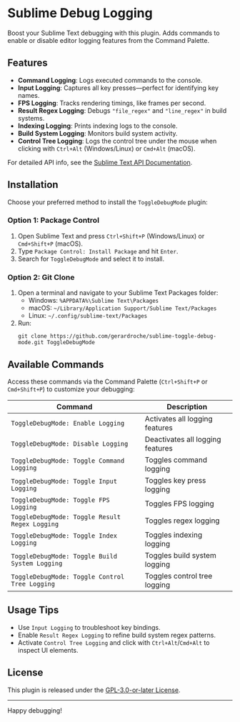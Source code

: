 # Sublime Debug Logging

Boost your Sublime Text debugging with this plugin. Adds commands to enable or disable editor logging features from the Command Palette.

## Features

- **Command Logging**: Logs executed commands to the console.
- **Input Logging**: Captures all key presses—perfect for identifying key names.
- **FPS Logging**: Tracks rendering timings, like frames per second.
- **Result Regex Logging**: Debugs `"file_regex"` and `"line_regex"` in build systems.
- **Indexing Logging**: Prints indexing logs to the console.
- **Build System Logging**: Monitors build system activity.
- **Control Tree Logging**: Logs the control tree under the mouse when clicking with `Ctrl+Alt` (Windows/Linux) or `Cmd+Alt` (macOS).

For detailed API info, see the [Sublime Text API Documentation](https://www.sublimetext.com/docs/api_reference.html).

## Installation

Choose your preferred method to install the `ToggleDebugMode` plugin:

### Option 1: Package Control
1. Open Sublime Text and press `Ctrl+Shift+P` (Windows/Linux) or `Cmd+Shift+P` (macOS).
2. Type `Package Control: Install Package` and hit `Enter`.
3. Search for `ToggleDebugMode` and select it to install.

### Option 2: Git Clone
1. Open a terminal and navigate to your Sublime Text Packages folder:
   - Windows: `%APPDATA%\Sublime Text\Packages`
   - macOS: `~/Library/Application Support/Sublime Text/Packages`
   - Linux: `~/.config/sublime-text/Packages`
2. Run:
   ```
   git clone https://github.com/gerardroche/sublime-toggle-debug-mode.git ToggleDebugMode
   ```

## Available Commands

Access these commands via the Command Palette (`Ctrl+Shift+P` or `Cmd+Shift+P`) to customize your debugging:

| Command                            | Description                          |
|------------------------------------|--------------------------------------|
| `ToggleDebugMode: Enable Logging`  | Activates all logging features       |
| `ToggleDebugMode: Disable Logging` | Deactivates all logging features     |
| `ToggleDebugMode: Toggle Command Logging`       | Toggles command logging       |
| `ToggleDebugMode: Toggle Input Logging`         | Toggles key press logging     |
| `ToggleDebugMode: Toggle FPS Logging`           | Toggles FPS logging           |
| `ToggleDebugMode: Toggle Result Regex Logging`  | Toggles regex logging         |
| `ToggleDebugMode: Toggle Index Logging`         | Toggles indexing logging      |
| `ToggleDebugMode: Toggle Build System Logging`  | Toggles build system logging  |
| `ToggleDebugMode: Toggle Control Tree Logging`  | Toggles control tree logging  |

## Usage Tips
- Use `Input Logging` to troubleshoot key bindings.
- Enable `Result Regex Logging` to refine build system regex patterns.
- Activate `Control Tree Logging` and click with `Ctrl+Alt`/`Cmd+Alt` to inspect UI elements.

## License

This plugin is released under the [GPL-3.0-or-later License](LICENSE).

---

Happy debugging!

